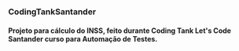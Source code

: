 ### CodingTankSantander
#### Projeto para cálculo do INSS, feito durante Coding Tank Let's Code Santander curso para Automação de Testes.

